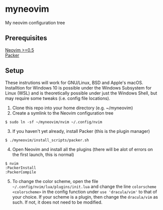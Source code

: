 # myneovim
My neovim configuration tree


## Prerequisites 
[Neovim >=0.5](https://neovim.io/)<br/>
[Packer](https://github.com/wbthomason/packer.nvim)

## Setup
These instrutions will work for GNU/Linux, BSD and Apple's macOS.
Installtion for Windows 10 is possible under the Windows Subsystem for Linux (WSL) and is theoretically possible under just the Windows Shell, but may require some tweaks (i.e. config file locations).

1. Clone this repo into your home directory (e.g. ~/myneovim)
2. Create a symlink to the Neovim configuration tree
```
$ sudo ln -sf ~/myneovim/nvim ~/.config/nvim
```
3. If you haven't yet already, install Packer (this is the plugin manager)
```
$ ./myneovim/install_scripts/packer.sh
```
4. Open Neovim and install all the plugins (there will be alot of errors on the first launch, this is normal)
```
$ nvim
:PackerInstall
:PackerCompile
```
5. To change the color scheme, open the file `~/.config/nvim/lua/plugins/init.lua` and change the line `colorscheme <colorscheme>` in the config function under `use 'dracula/vim'` to that of your choice. If your scheme is a plugin, then change the `dracula/vim` as such. If not, it does not need to be modified.



